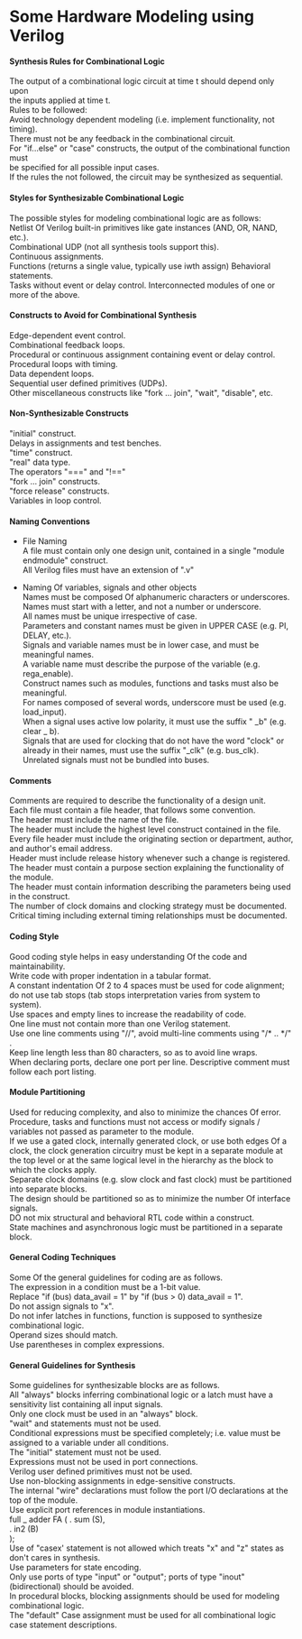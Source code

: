 # Some Hardware Modeling using Verilog

#### Synthesis Rules for Combinational Logic
The output of a combinational logic circuit at time t should depend only upon  
the inputs applied at time t.  
Rules to be followed:  
Avoid technology dependent modeling (i.e. implement functionality, not timing).  
There must not be any feedback in the combinational circuit.  
For "if...else" or "case" constructs, the output of the combinational function must  
be specified for all possible input cases.  
If the rules the not followed, the circuit may be synthesized as sequential.  

#### Styles for Synthesizable Combinational Logic
The possible styles for modeling combinational logic are as follows:  
Netlist Of Verilog built-in primitives like gate instances (AND, OR, NAND, etc.).  
Combinational UDP (not all synthesis tools support this).  
Continuous assignments.  
Functions (returns a single value, typically use iwth assign) 
Behavioral statements.  
Tasks without event or delay control. 
Interconnected modules of one or more of the above. 

#### Constructs to Avoid for Combinational Synthesis
Edge-dependent event control.  
Combinational feedback loops.  
Procedural or continuous assignment containing event or delay control.  
Procedural loops with timing.  
Data dependent loops.  
Sequential user defined primitives (UDPs).  
Other miscellaneous constructs like "fork … join", "wait", "disable", etc.  

#### Non-Synthesizable Constructs 
"initial" construct.  
Delays in assignments and test benches.  
"time" construct.  
"real" data type.  
The operators "===" and "!=="  
"fork … join" constructs.  
"force release" constructs.  
Variables in loop control.  


#### Naming Conventions 
- File Naming  
A file must contain only one design unit, contained in a single "module endmodule" construct.   
All Verilog files must have an extension of ".v"  

- Naming Of variables, signals and other objects  
Names must be composed Of alphanumeric characters or underscores.  
Names must start with a letter, and not a number or underscore.  
All names must be unique irrespective of case.  
Parameters and constant names must be given in UPPER CASE (e.g. PI, DELAY, etc.).  
Signals and variable names must be in lower case, and must be meaningful names.  
A variable name must describe the purpose of the variable (e.g. rega_enable).  
Construct names such as modules, functions and tasks must also be meaningful.  
For names composed of several words, underscore must be used (e.g. load_input).  
When a signal uses active low polarity, it must use the suffix " _b" (e.g. clear _ b).  
Signals that are used for clocking that do not have the word "clock" or already in their names, must use the suffix "_clk" (e.g. bus_clk).   
Unrelated signals must not be bundled into buses.  

#### Comments 
Comments are required to describe the functionality of a design unit.  
Each file must contain a file header, that follows some convention.  
The header must include the name of the file.  
The header must include the highest level construct contained in the file.  
Every file header must include the originating section or department, author, and author's email address.   
Header must include release history whenever such a change is registered.  
The header must contain a purpose section explaining the functionality of the module.  
The header must contain information describing the parameters being used in the construct.  
The number of clock domains and clocking strategy must be documented.  
Critical timing including external timing relationships must be documented.  

#### Coding Style 
Good coding style helps in easy understanding Of the code and maintainability.  
Write code with proper indentation in a tabular format.  
A constant indentation Of 2 to 4 spaces must be used for code alignment; do not use tab stops (tab stops interpretation varies from system to system).  
Use spaces and empty lines to increase the readability of code.  
One line must not contain more than one Verilog statement.  
Use one line comments using "//", avoid multi-line comments using "/* .. */" .  
Keep line length less than 80 characters, so as to avoid line wraps.  
When declaring ports, declare one port per line. Descriptive comment must follow each port listing.  

#### Module Partitioning 
Used for reducing complexity, and also to minimize the chances Of error.  
Procedure, tasks and functions must not access or modify signals / variables not passed as parameter to the module.   
If we use a gated clock, internally generated clock, or use both edges Of a clock, the clock generation circuitry must be kept in a separate module at the top level or at the same logical level in the hierarchy as the block to which the clocks apply.  
Separate clock domains (e.g. slow clock and fast clock) must be partitioned into separate blocks.   
The design should be partitioned so as to minimize the number Of interface signals.  
DO not mix structural and behavioral RTL code within a construct.  
State machines and asynchronous logic must be partitioned in a separate block.  

#### General Coding Techniques 
Some Of the general guidelines for coding are as follows.  
The expression in a condition must be a 1-bit value.  
Replace "if (bus) data_avail = 1" by "if (bus > 0) data_avail = 1".  
Do not assign signals to "x".  
Do not infer latches in functions, function is supposed to synthesize combinational logic.  
Operand sizes should match.  
Use parentheses in complex expressions.  

#### General Guidelines for Synthesis 
Some guidelines for synthesizable blocks are as follows.   
All "always" blocks inferring combinational logic or a latch must have a sensitivity list containing all input signals.  
Only one clock must be used in an "always" block.  
"wait" and statements must not be used.  
Conditional expressions must be specified completely; i.e. value must be assigned to a variable under all conditions.  
The "initial" statement must not be used.  
Expressions must not be used in port connections.  
Verilog user defined primitives must not be used.  
Use non-blocking assignments in edge-sensitive constructs.  
The internal "wire" declarations must follow the port I/O declarations at the top of the module.  
Use explicit port references in module instantiations.  
full _ adder FA (      . sum (S),  
                . in2 (B)   
);  
Use of "casex' statement is not allowed which treats "x" and "z" states as don't cares in synthesis.  
Use parameters for state encoding.  
Only use ports of type "input" or "output"; ports of type "inout" (bidirectional) should be avoided.  
In procedural blocks, blocking assignments should be used for modeling combinational logic.  
The "default" Case assignment must be used for all combinational logic case statement descriptions.  



